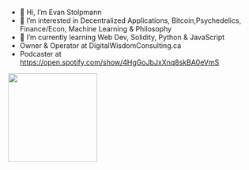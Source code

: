 - 👋 Hi, I’m Evan Stolpmann
- 👀 I’m interested in Decentralized Applications, Bitcoin,Psychedelics, Finance/Econ, Machine Learning & Philosophy
- 🌱 I’m currently learning Web Dev, Solidity, Python & JavaScript
- Owner & Operator at DigitalWisdomConsulting.ca
- Podcaster at https://open.spotify.com/show/4HgGoJbJxXnq8skBA0eVmS

<img height="180em" src="https://github-readme-stats.vercel.app/api?username=Gapur&show_icons=true&hide_border=true&&count_private=true&include_all_commits=true" />

